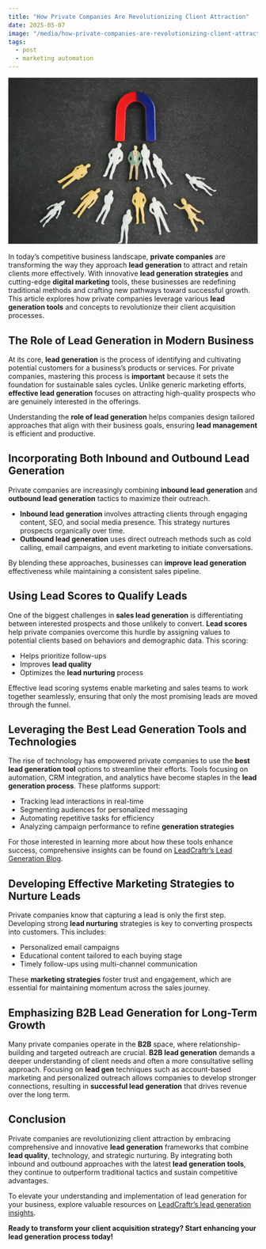 ```yaml
---
title: "How Private Companies Are Revolutionizing Client Attraction"
date: 2025-05-07
image: "/media/how-private-companies-are-revolutionizing-client-attraction.webp"
tags:
  - post
  - marketing automation
---
```


![How Private Companies Are Revolutionizing Client Attraction](/media/how-private-companies-are-revolutionizing-client-attraction.webp)

In today’s competitive business landscape, **private companies** are transforming the way they approach **lead generation** to attract and retain clients more effectively. With innovative **lead generation strategies** and cutting-edge **digital marketing** tools, these businesses are redefining traditional methods and crafting new pathways toward successful growth. This article explores how private companies leverage various **lead generation tools** and concepts to revolutionize their client acquisition processes.

## The Role of Lead Generation in Modern Business

At its core, **lead generation** is the process of identifying and cultivating potential customers for a business’s products or services. For private companies, mastering this process is **important** because it sets the foundation for sustainable sales cycles. Unlike generic marketing efforts, **effective lead generation** focuses on attracting high-quality prospects who are genuinely interested in the offerings.

Understanding the **role of lead generation** helps companies design tailored approaches that align with their business goals, ensuring **lead management** is efficient and productive.

## Incorporating Both Inbound and Outbound Lead Generation

Private companies are increasingly combining **inbound lead generation** and **outbound lead generation** tactics to maximize their outreach. 

- **Inbound lead generation** involves attracting clients through engaging content, SEO, and social media presence. This strategy nurtures prospects organically over time.
- **Outbound lead generation** uses direct outreach methods such as cold calling, email campaigns, and event marketing to initiate conversations.

By blending these approaches, businesses can **improve lead generation** effectiveness while maintaining a consistent sales pipeline.

## Using Lead Scores to Qualify Leads

One of the biggest challenges in **sales lead generation** is differentiating between interested prospects and those unlikely to convert. **Lead scores** help private companies overcome this hurdle by assigning values to potential clients based on behaviors and demographic data. This scoring:

- Helps prioritize follow-ups
- Improves **lead quality**
- Optimizes the **lead nurturing** process

Effective lead scoring systems enable marketing and sales teams to work together seamlessly, ensuring that only the most promising leads are moved through the funnel.

## Leveraging the Best Lead Generation Tools and Technologies

The rise of technology has empowered private companies to use the **best lead generation tool** options to streamline their efforts. Tools focusing on automation, CRM integration, and analytics have become staples in the **lead generation process**. These platforms support:

- Tracking lead interactions in real-time
- Segmenting audiences for personalized messaging
- Automating repetitive tasks for efficiency
- Analyzing campaign performance to refine **generation strategies**

For those interested in learning more about how these tools enhance success, comprehensive insights can be found on [LeadCraftr’s Lead Generation Blog](https://leadcraftr.com/posts/lead-generation/).

## Developing Effective Marketing Strategies to Nurture Leads

Private companies know that capturing a lead is only the first step. Developing strong **lead nurturing** strategies is key to converting prospects into customers. This includes:

- Personalized email campaigns
- Educational content tailored to each buying stage
- Timely follow-ups using multi-channel communication

These **marketing strategies** foster trust and engagement, which are essential for maintaining momentum across the sales journey.

## Emphasizing B2B Lead Generation for Long-Term Growth

Many private companies operate in the **B2B** space, where relationship-building and targeted outreach are crucial. **B2B lead generation** demands a deeper understanding of client needs and often a more consultative selling approach. Focusing on **lead gen** techniques such as account-based marketing and personalized outreach allows companies to develop stronger connections, resulting in **successful lead generation** that drives revenue over the long term.

## Conclusion

Private companies are revolutionizing client attraction by embracing comprehensive and innovative **lead generation** frameworks that combine **lead quality**, technology, and strategic nurturing. By integrating both inbound and outbound approaches with the latest **lead generation tools**, they continue to outperform traditional tactics and sustain competitive advantages.

To elevate your understanding and implementation of lead generation for your business, explore valuable resources on [LeadCraftr’s lead generation insights](https://leadcraftr.com/posts/lead-generation/).

**Ready to transform your client acquisition strategy? Start enhancing your lead generation process today!**
